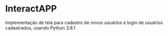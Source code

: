 # InteractAPP

Implementação de tela para cadastro de novos usuários e login de usuários cadastrados, usando Python 3.8.1

